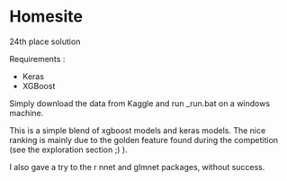 # Homesite
24th place solution

Requirements :
- Keras
- XGBoost

Simply download the data from Kaggle and run _run.bat on a windows machine. 

This is a simple blend of xgboost models and keras models. The nice ranking is mainly due to the golden feature found during the competition (see the exploration section ;) ).

I also gave a try to the r nnet and glmnet packages, without success.

